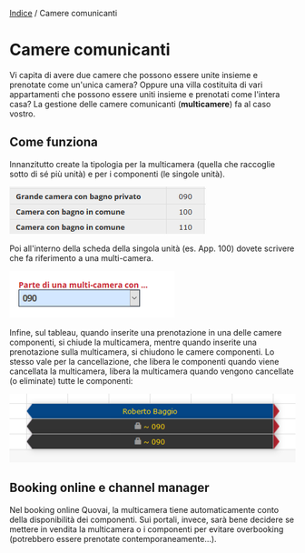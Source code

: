 [Indice](index.html) / Camere comunicanti

# **Camere comunicanti**


Vi capita di avere due camere che possono essere unite insieme e prenotate come un'unica camera? Oppure una villa costituita di vari appartamenti che possono essere uniti insieme e prenotati come l'intera casa? La gestione delle camere comunicanti (**multicamere**) fa al caso vostro.  

## Come funziona

Innanzitutto create la tipologia per la multicamera (quella che raccoglie sotto di sé più unità) e per i componenti (le singole unità).

 ![](images/camere-comunicanti-001.png)

Poi all'interno della scheda della singola unità (es. App. 100) dovete scrivere che fa riferimento a una multi-camera.

![](images/camere-comunicanti-002.png)
  
Infine, sul tableau, quando inserite una prenotazione in una delle camere componenti, si chiude la multicamera, mentre quando inserite una prenotazione sulla multicamera, si chiudono le camere componenti. Lo stesso vale per la cancellazione, che libera le componenti quando viene cancellata la multicamera, libera la multicamera quando vengono cancellate (o eliminate) tutte le componenti:

 ![](images/camere-comunicanti-003.png)
  
## Booking online e channel manager

Nel booking online Quovai, la multicamera tiene automaticamente conto della disponibilità dei componenti. Sui portali, invece, sarà bene decidere se mettere in vendita la multicamera o i componenti per evitare overbooking (potrebbero essere prenotate contemporaneamente...).
